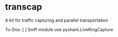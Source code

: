 # transcap
A kit for traffic capturing and parallel transportation

To-Dos:
[ ] Sniff module use pyshark.LiveRingCapture
